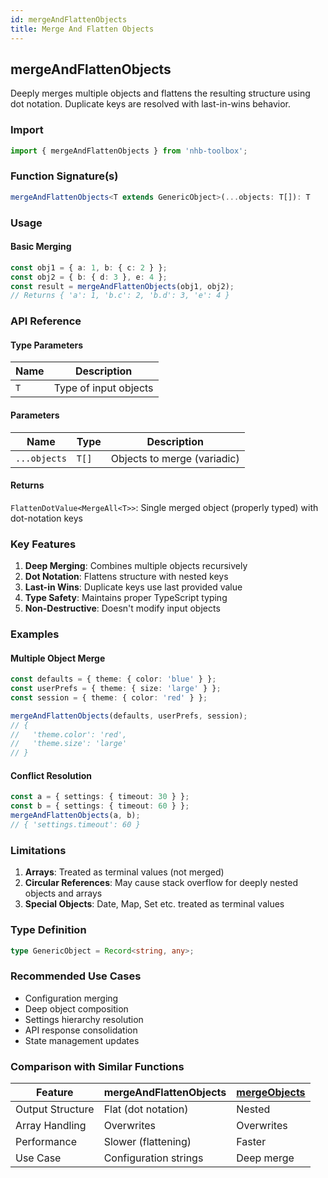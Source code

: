 ```yaml
---
id: mergeAndFlattenObjects
title: Merge And Flatten Objects
---
```


## mergeAndFlattenObjects

Deeply merges multiple objects and flattens the resulting structure using dot notation. Duplicate keys are resolved with last-in-wins behavior.

### Import

```typescript
import { mergeAndFlattenObjects } from 'nhb-toolbox';
```

### Function Signature(s)

```typescript
mergeAndFlattenObjects<T extends GenericObject>(...objects: T[]): T
```

### Usage

#### Basic Merging

```typescript
const obj1 = { a: 1, b: { c: 2 } };
const obj2 = { b: { d: 3 }, e: 4 };
const result = mergeAndFlattenObjects(obj1, obj2);
// Returns { 'a': 1, 'b.c': 2, 'b.d': 3, 'e': 4 }
```

### API Reference

#### Type Parameters

| Name | Description           |
| ---- | --------------------- |
| `T`  | Type of input objects |

#### Parameters

| Name         | Type  | Description                 |
| ------------ | ----- | --------------------------- |
| `...objects` | `T[]` | Objects to merge (variadic) |

#### Returns

`FlattenDotValue<MergeAll<T>>`: Single merged object (properly typed) with dot-notation keys

### Key Features

1. **Deep Merging**: Combines multiple objects recursively
2. **Dot Notation**: Flattens structure with nested keys
3. **Last-in Wins**: Duplicate keys use last provided value
4. **Type Safety**: Maintains proper TypeScript typing
5. **Non-Destructive**: Doesn't modify input objects

### Examples

#### Multiple Object Merge

```typescript
const defaults = { theme: { color: 'blue' } };
const userPrefs = { theme: { size: 'large' } };
const session = { theme: { color: 'red' } };

mergeAndFlattenObjects(defaults, userPrefs, session);
// {
//   'theme.color': 'red',
//   'theme.size': 'large'
// }
```

#### Conflict Resolution

```typescript
const a = { settings: { timeout: 30 } };
const b = { settings: { timeout: 60 } };
mergeAndFlattenObjects(a, b);
// { 'settings.timeout': 60 }
```

### Limitations

1. **Arrays**: Treated as terminal values (not merged)
2. **Circular References**: May cause stack overflow for deeply nested objects and arrays
3. **Special Objects**: Date, Map, Set etc. treated as terminal values

### Type Definition

```typescript
type GenericObject = Record<string, any>;
```

### Recommended Use Cases

- Configuration merging
- Deep object composition
- Settings hierarchy resolution
- API response consolidation
- State management updates

### Comparison with Similar Functions

| Feature          | mergeAndFlattenObjects | [mergeObjects](mergeObjects) |
| ---------------- | ---------------------- | ---------------------------- |
| Output Structure | Flat (dot notation)    | Nested                       |
| Array Handling   | Overwrites             | Overwrites                   |
| Performance      | Slower (flattening)    | Faster                       |
| Use Case         | Configuration strings  | Deep merge                   |
